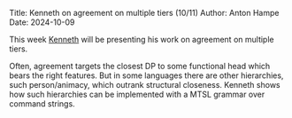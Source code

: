 Title: Kenneth on agreement on multiple tiers (10/11)
Author: Anton Hampe
Date: 2024-10-09

This week [Kenneth](https://www.jeffreyheinz.net) will be presenting his work on agreement on multiple tiers.

Often, agreement targets the closest DP to some functional head which bears the right features.
But in some languages there are other hierarchies, such person/animacy, which outrank structural closeness.
Kenneth shows how such hierarchies can be implemented with a MTSL grammar over command strings.
